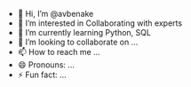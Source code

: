 - 👋 Hi, I’m @avbenake
- 👀 I’m interested in Collaborating with experts
- 🌱 I’m currently learning Python, SQL
- 💞️ I’m looking to collaborate on ...
- 📫 How to reach me ...
- 😄 Pronouns: ...
- ⚡ Fun fact: ...

<!---
avbenake/avbenake is a ✨ special ✨ repository because its `README.md` (this file) appears on your GitHub profile.
You can click the Preview link to take a look at your changes.
--->
